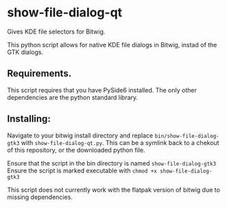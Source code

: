 # show-file-dialog-qt
Gives KDE file selectors for Bitwig.

This python script allows for native KDE file dialogs in Bitwig, instad of the GTK dialogs.


## Requirements.
This script requires that you have PySide6 installed. The only other dependencies are the python standard library.

## Installing:
Navigate to your bitwig install directory and replace `bin/show-file-dialog-gtk3` with `show-file-dialog-qt.py`. This can be a symlink back to a chekout of this repository, or the downloaded python file.

Ensure that the script in the bin directory is named `show-file-dialog-gtk3`
Ensure the script is marked executable with `chmod +x show-file-dialog-gtk3`

This script does not currently work with the flatpak version of bitwig due to missing dependencies.

